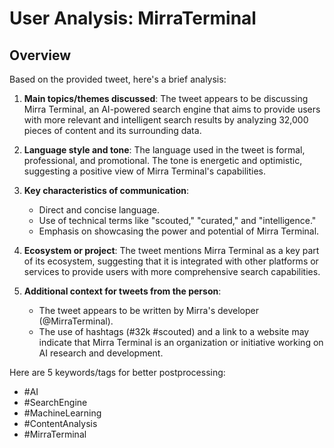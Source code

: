 # User Analysis: MirraTerminal

## Overview

Based on the provided tweet, here's a brief analysis:

1. **Main topics/themes discussed**: The tweet appears to be discussing Mirra Terminal, an AI-powered search engine that aims to provide users with more relevant and intelligent search results by analyzing 32,000 pieces of content and its surrounding data.

2. **Language style and tone**: The language used in the tweet is formal, professional, and promotional. The tone is energetic and optimistic, suggesting a positive view of Mirra Terminal's capabilities.

3. **Key characteristics of communication**:
   - Direct and concise language.
   - Use of technical terms like "scouted," "curated," and "intelligence."
   - Emphasis on showcasing the power and potential of Mirra Terminal.

4. **Ecosystem or project**: The tweet mentions Mirra Terminal as a key part of its ecosystem, suggesting that it is integrated with other platforms or services to provide users with more comprehensive search capabilities.

5. **Additional context for tweets from the person**:
   - The tweet appears to be written by Mirra's developer (@MirraTerminal).
   - The use of hashtags (#32k #scouted) and a link to a website may indicate that Mirra Terminal is an organization or initiative working on AI research and development.

Here are 5 keywords/tags for better postprocessing:

* #AI
* #SearchEngine
* #MachineLearning
* #ContentAnalysis
* #MirraTerminal